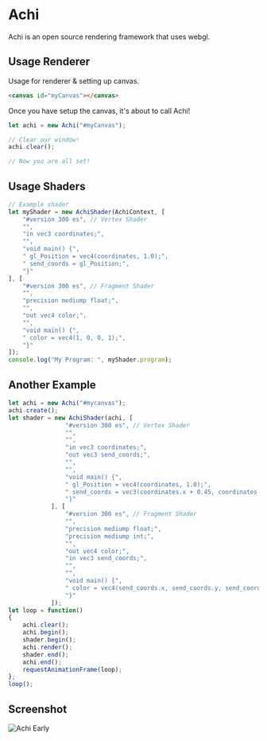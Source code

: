 # Achi
Achi is an open source rendering framework that uses webgl.
## Usage Renderer
Usage for renderer & setting up canvas.
```html
<canvas id="myCanvas"></canvas>
```
Once you have setup the canvas, it's about to call Achi!
```javascript
let achi = new Achi("#myCanvas");

// Clear our window!
achi.clear();

// Now you are all set!
```
## Usage Shaders
```javascript
// Example shader
let myShader = new AchiShader(AchiContext, [
    "#version 300 es", // Vertex Shader
    "",
    "in vec3 coordinates;",
    "",
    "void main() {",
    " gl_Position = vec4(coordinates, 1.0);",
    " send_coords = gl_Position;",
    "}"
], [
    "#version 300 es", // Fragment Shader
    "",
    "precision mediump float;",
    "",
    "out vec4 color;",
    "",
    "void main() {",
    " color = vec4(1, 0, 0, 1);",
    "}"
]);
console.log("My Program: ", myShader.program);
```
## Another Example
```javascript
let achi = new Achi("#mycanvas");
achi.create();
let shader = new AchiShader(achi, [
                "#version 300 es", // Vertex Shader
                "",
                "",
                "in vec3 coordinates;",
                "out vec3 send_coords;",
                "",
                "",
                "void main() {",
                " gl_Position = vec4(coordinates, 1.0);",
                " send_coords = vec3(coordinates.x + 0.45, coordinates.y + 0.45, coordinates.z + 0.25);",
                "}"
            ], [
                "#version 300 es", // Fragment Shader
                "",
                "precision mediump float;",
                "precision mediump int;",
                "",
                "out vec4 color;",
                "in vec3 send_coords;",
                "",
                "",
                "void main() {",
                " color = vec4(send_coords.x, send_coords.y, send_coords.z, 1);",
                "}"
            ]);
let loop = function()
{
    achi.clear();
    achi.begin();
    shader.begin();
    achi.render();
    shader.end();
    achi.end();
    requestAnimationFrame(loop);
};
loop();
```
## Screenshot
![Achi Early](https://i.imgur.com/YksWqN0.png)